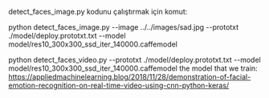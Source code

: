 detect_faces_image.py kodunu çalıştırmak için komut:

python detect_faces_image.py --image ../../images/sad.jpg --prototxt ./model/deploy.prototxt.txt --model model/res10_300x300_ssd_iter_140000.caffemodel

python detect_faces_video.py --prototxt ./model/deploy.prototxt.txt --model model/res10_300x300_ssd_iter_140000.caffemodel 
the model that we train: https://appliedmachinelearning.blog/2018/11/28/demonstration-of-facial-emotion-recognition-on-real-time-video-using-cnn-python-keras/

